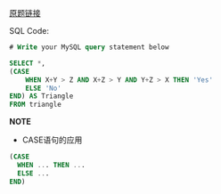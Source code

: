 [原题链接](https://leetcode-cn.com/problems/triangle-judgement/)

SQL Code:

```sql
# Write your MySQL query statement below

SELECT *,
(CASE
    WHEN X+Y > Z AND X+Z > Y AND Y+Z > X THEN 'Yes'
    ELSE 'No'
END) AS Triangle
FROM triangle

```

**NOTE**
- CASE语句的应用

```sql
(CASE
  WHEN ... THEN ...
  ELSE ...
END)
```
